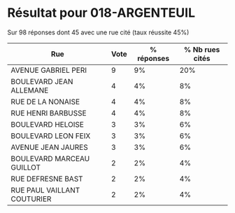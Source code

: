 # Résultat pour 018-ARGENTEUIL

Sur 98 réponses dont 45 avec une rue cité (taux réussite 45%)

| Rue | Vote | % réponses | % Nb rues cités|
|-----|------|------------|----------------|
| AVENUE GABRIEL PERI | 9 | 9% | 20%|
| BOULEVARD JEAN ALLEMANE | 4 | 4% | 8%|
| RUE DE LA NONAISE | 4 | 4% | 8%|
| RUE HENRI BARBUSSE | 4 | 4% | 8%|
| BOULEVARD HELOISE | 3 | 3% | 6%|
| BOULEVARD LEON FEIX | 3 | 3% | 6%|
| AVENUE JEAN JAURES | 3 | 3% | 6%|
| BOULEVARD MARCEAU GUILLOT | 2 | 2% | 4%|
| RUE DEFRESNE BAST | 2 | 2% | 4%|
| RUE PAUL VAILLANT COUTURIER | 2 | 2% | 4%|
